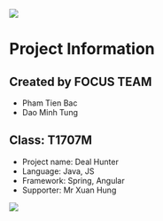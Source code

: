 ![](https://i.imgur.com/4LgCNOb.gif)

# Project Information

## Created by FOCUS TEAM
* Pham Tien Bac
* Dao Minh Tung
## Class: T1707M

* Project name: Deal Hunter
* Language: Java, JS
* Framework: Spring, Angular
* Supporter: Mr Xuan Hung


![](https://i.imgur.com/4LgCNOb.gif)
